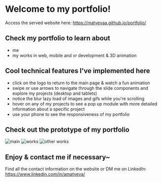 # Welcome to my portfolio!

Access the served website here: https://matyevaa.github.io/portfolio/

## Check my portfolio to learn about

* me
* my works in web, mobile and vr development & 3D animation

## Cool technical features I've implemented here

* click on the logo to return to the main page & watch a fun animation
* swipe or use arrows to navigate through the slide components and explore my projects (desktop and tablets)
* notice the blur lazy load of images and gifs while you're scrolling
* hover on any of my projects to see a pop up module with more detailed information about a specific project 
* use your phone to see the responsiveness of my portfolio

## Check out the prototype of my portfolio

![main](https://user-images.githubusercontent.com/59642740/181150396-993d26be-2c35-4bc1-aba4-0c02eabc7520.png)
![works](https://user-images.githubusercontent.com/59642740/181150414-cce5d230-7e41-4a11-9711-4b953ed9fb4e.png)
![other works](https://user-images.githubusercontent.com/59642740/181150426-d46927cd-50fc-4527-bf6f-20c3710bf080.png)

## Enjoy & contact me if necessary~

Find all the contact information on the website or DM me on LinkedIn: https://www.linkedin.com/in/amatyeva/

